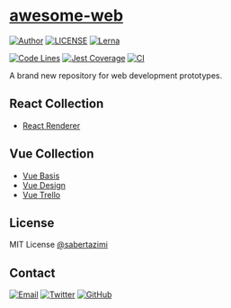 # [awesome-web](https://sabertazimi.github.io/awesome-web)

[![Author](https://img.shields.io/badge/author-sabertaz-lightgrey?style=for-the-badge)](https://github.com/sabertazimi)
[![LICENSE](https://img.shields.io/github/license/sabertazimi/awesome-web?style=for-the-badge)](https://raw.githubusercontent.com/sabertazimi/awesome-web/main/LICENSE)
[![Lerna](https://img.shields.io/github/lerna-json/v/sabertazimi/awesome-web?logo=npm&style=for-the-badge)](https://github.com/lerna/lerna)

[![Code Lines](https://img.shields.io/tokei/lines/github/sabertazimi/awesome-web?style=for-the-badge&logo=visualstudiocode)](https://github.com/sabertazimi/awesome-web)
[![Jest Coverage](https://img.shields.io/codecov/c/github/sabertazimi/awesome-web?logo=codecov&style=for-the-badge)](https://codecov.io/gh/sabertazimi/awesome-web)
[![CI](https://img.shields.io/github/actions/workflow/status/sabertazimi/awesome-web/ci.yml?branch=main&style=for-the-badge&logo=github)](https://github.com/sabertazimi/awesome-web/actions/workflows/ci.yml)

A brand new repository for web development prototypes.

## React Collection

- [React Renderer](https://sabertazimi.github.io/awesome-web/react-renderer)

## Vue Collection

- [Vue Basis](https://sabertazimi.github.io/awesome-web/vue-basis)
- [Vue Design](https://sabertazimi.github.io/awesome-web/vue-design)
- [Vue Trello](https://sabertazimi.github.io/awesome-web/vue-trello)

## License

MIT License [@sabertazimi](https://github.com/sabertazimi)

## Contact

[![Email](https://img.shields.io/badge/-Gmail-ea4335?style=for-the-badge&logo=gmail&logoColor=white)](mailto:sabertazimi@gmail.com)
[![Twitter](https://img.shields.io/badge/-Twitter-1da1f2?style=for-the-badge&logo=twitter&logoColor=white)](https://twitter.com/sabertazimi)
[![GitHub](https://img.shields.io/badge/-GitHub-181717?style=for-the-badge&logo=github&logoColor=white)](https://github.com/sabertazimi)
